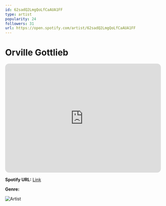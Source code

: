 ```yaml
---
id: 62sadQ2LmgQoLfCaAUA1FF
type: artist
popularity: 24
followers: 31
url: https://open.spotify.com/artist/62sadQ2LmgQoLfCaAUA1FF
---
```

# Orville Gottlieb

<iframe style="border-radius:12px" src="https://open.spotify.com/embed/artist/62sadQ2LmgQoLfCaAUA1FF" width="100%" height="352" frameBorder="0" allowfullscreen="" allow="autoplay; clipboard-write; encrypted-media; fullscreen; picture-in-picture" loading="lazy"></iframe>

**Spotify URL:** [Link](https://open.spotify.com/artist/62sadQ2LmgQoLfCaAUA1FF)

**Genre:** 

![Artist](https://i.scdn.co/image/ab67616d0000b2732ed005b626d9aef957cbc997)
